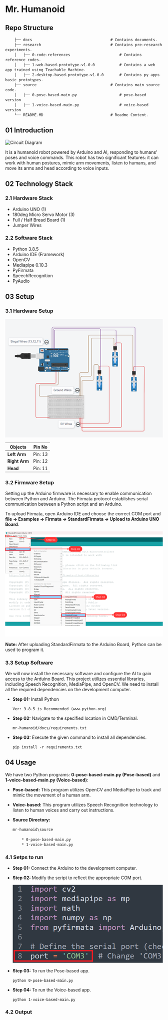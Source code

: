 # Mr. Humanoid

## Repo Structure

```
    ├── docs                                   # Contains documents.
    ├── research                               # Contains pre-research experiments.
    │   ├── 0-code-references                      # Contains reference codes.
    │   ├── 1-web-based-prototype-v1.0.0           # Contains a web app trained using Teachable Machine.
    │   ├── 2-desktop-based-prototype-v1.0.0       # Contains py apps basic prototypes.
    ├── source                                 # Contains main source code.
    │   ├── 0-pose-based-main.py                   # pose-based version
    │   ├── 1-voice-based-main.py                  # voice-based version
    └── README.MD                              # Readme Content.

```

## 01 Introduction

![Circuit Diagram](docs/media/3-banner-image.png)

It is a humanoid robot powered by Arduino and AI, responding to humans' poses and voice commands. This robot has two significant features: it can work with human postures, mimic arm movements, listen to humans, and move its arms and head according to voice inputs.

## 02 Technology Stack

### 2.1 Hardware Stack

- Arduino UNO (1)
- 180deg Micro Servo Motor (3)
- Full / Half Bread Board (1)
- Jumper Wires

### 2.2 Software Stack

- Python 3.8.5
- Arduino IDE (Framework)
- OpenCV
- Mediapipe 0.10.3
- PyFirmata
- SpeechRecognition
- PyAudio

## 03 Setup

### 3.1 Hardware Setup

![Circuit Diagram](docs/media/0-circuit-diagram.png)

| Objects       | Pin No  |
| ------------- | ------- |
| **Left Arm**  | Pin: 13 |
| **Right Arm** | Pin: 12 |
| **Head**      | Pin: 11 |

### 3.2 Firmware Setup

Setting up the Arduino firmware is necessary to enable communication between Python and Arduino. The Firmata protocol establishes serial communication between a Python script and an Arduino.

To upload Firmata, open Arduino IDE and choose the correct COM port and **file -> Examples -> Firmata -> StandardFirmata -> Upload to Arduino UNO Board**.

![Firmware Setup](docs/media/1-firmware-setup.png)

**Note:** After uploading StandardFirmata to the Arduino Board, Python can be used to program it.

### 3.3 Setup Software

We will now install the necessary software and configure the AI to gain access to the Arduino Board. This project utilizes essential libraries, including Speech Recognition, MediaPipe, and OpenCV. We need to install all the required dependencies on the development computer.

- **Step 01:** Install Python

  ```
  Ver: 3.8.5 is Recommended (www.python.org)
  ```

- **Step 02:** Navigate to the specified location in CMD/Terminal.

  ```
  mr-humanoid/docs/requirements.txt
  ```

- **Step 03:** Execute the given command to install all dependencies.

  ```
  pip install -r requirements.txt
  ```

## 04 Usage

We have two Python programs: **0-pose-based-main.py (Pose-based)** and **1-voice-based-main.py (Voice-based)**:

- **Pose-based:** This program utilizes OpenCV and MediaPipe to track and mimic the movement of a human arm.

- **Voice-based:** This program utilizes Speech Recognition technology to listen to human voices and carry out instructions.

- **Source Directory:**

  ```
  mr-humanoid\source

      * 0-pose-based-main.py
      * 1-voice-based-main.py
  ```

### 4.1 Setps to run

- **Step 01:** Connect the Arduino to the development computer.

- **Step 02:** Modify the script to reflect the appropriate COM port.

  ![Change COM Port](docs/media/2-change-com-port.png)

- **Step 03:** To run the Pose-based app.

  ```
  python 0-pose-based-main.py
  ```

- **Step 04:** To run the Voice-based app.

  ```
  python 1-voice-based-main.py
  ```

### 4.2 Output

